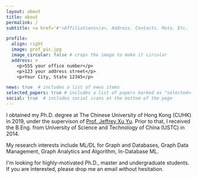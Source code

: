 ```yaml
---
layout: about
title: about
permalink: /
subtitle: <a href='#'>Affiliations</a>. Address. Contacts. Moto. Etc.

profile:
  align: right
  image: prof_pic.jpg
  image_circular: false # crops the image to make it circular
  address: >
    <p>555 your office number</p>
    <p>123 your address street</p>
    <p>Your City, State 12345</p>

news: true  # includes a list of news items
selected_papers: true # includes a list of papers marked as "selected={true}"
social: true  # includes social icons at the bottom of the page
---
```


I obtained my Ph.D. degree at The Chinese University of Hong Kong (CUHK) in 2019, under the supervison of [Prof. Jeffrey Xu Yu](https://www.se.cuhk.edu.hk/people/academic-staff/prof-yu-xu-jeffrey/). Prior to that, I received the B.Eng. from University of Science and Technology of China (USTC) in 2014.

My research interests include ML/DL for Graph and Databases, Graph Data Management, Graph Analytics and Algorithm, In-Database ML. 

I'm looking for highly-motivated Ph.D., master and undergraduate students. If you are interested, please drop me an email without hesitation.

